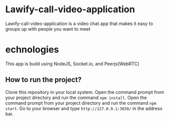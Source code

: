 # Lawify-call-video-application
Lawify-call-video-application is a video chat app that makes it easy to groups up with people you want to meet
# echnologies
This app is build using NodeJS, Socket.io, and Peerjs(WebRTC)
## How to run the project?
Clone this repository in your local system.
Open the command prompt from your project directory and run the command `npm install`.
Open the command prompt from your project directory and run the command `npm start`.
Go to your browser and type `http://127.0.0.1:3030/` in the address bar.
 
